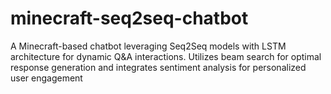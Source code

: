 # minecraft-seq2seq-chatbot
A Minecraft-based chatbot leveraging Seq2Seq models with LSTM architecture for dynamic Q&amp;A interactions. Utilizes beam search for optimal response generation and integrates sentiment analysis for personalized user engagement
